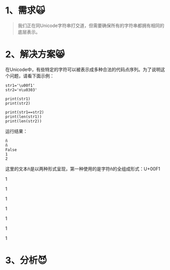 # 1、需求🙀

> 我们正在同Unicode字符串打交道，但需要确保所有的字符串都拥有相同的底层表示。

# 2、解决方案😸

在Unicode中，有些特定的字符可以被表示成多种合法的代码点序列。为了说明这个问题，请看下面示例：

```
str1='\u00f1'
str2='n\u0303'

print(str1)
print(str2)

print(str1==str2)
print(len(str1))
print(len(str2))
```

运行结果：

```
ñ
ñ
False
1
2
```

这里的文本ñ是以两种形式呈现，第一种使用的是字符ñ的全组成形式：U+00F1

1

1

1

1

1

1

1

# 3、分析😈



